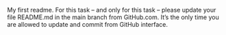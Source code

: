My first readme.
For this task – and only for this task – please update your file README.md in the main branch from GitHub.com. It’s the only time you are allowed to update and commit from GitHub interface.
